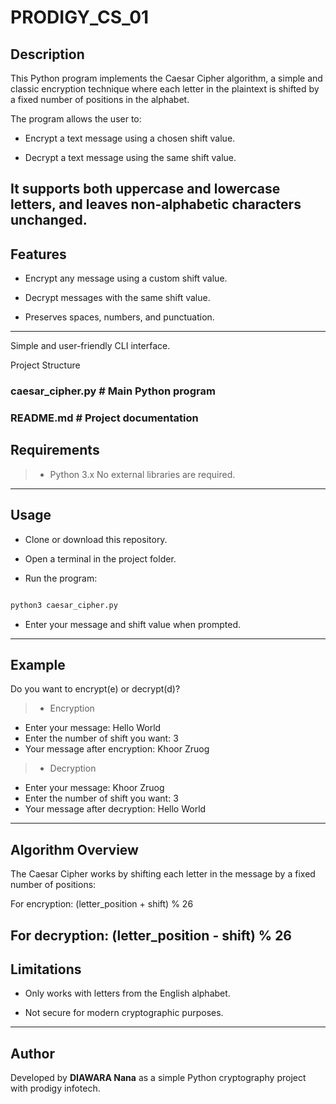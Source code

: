 # PRODIGY_CS_01

## Description

This Python program implements the Caesar Cipher algorithm, a simple and classic encryption technique where each letter in the plaintext is shifted by a fixed number of positions in the alphabet.

The program allows the user to:

- Encrypt a text message using a chosen shift value.

- Decrypt a text message using the same shift value.

It supports both uppercase and lowercase letters, and leaves non-alphabetic characters unchanged.
---
## Features

- Encrypt any message using a custom shift value.

- Decrypt messages with the same shift value.

- Preserves spaces, numbers, and punctuation.
---

Simple and user-friendly CLI interface.

Project Structure 
### caesar_cipher.py # Main Python program
### README.md # Project documentation

## Requirements

> - Python 3.x No external libraries are required.
---

## Usage

- Clone or download this repository.

- Open a terminal in the project folder.

- Run the program:
```bash

python3 caesar_cipher.py
```

- Enter your message and shift value when prompted.
---

## Example

Do you want to encrypt(e) or decrypt(d)?

> - Encryption

- Enter your message: Hello World
- Enter the number of shift you want: 3
- Your message after encryption: Khoor Zruog

> - Decryption

- Enter your message: Khoor Zruog
- Enter the number of shift you want: 3 
- Your message after decryption: Hello World
---

## Algorithm Overview

The Caesar Cipher works by shifting each letter in the message by a fixed number of positions:

For encryption: (letter_position + shift) % 26

For decryption: (letter_position - shift) % 26
---

## Limitations

- Only works with letters from the English alphabet.

- Not secure for modern cryptographic purposes.
---

## Author

Developed by **DIAWARA Nana** as a simple Python cryptography project with prodigy infotech.
